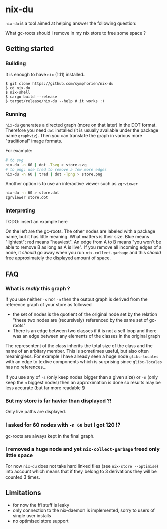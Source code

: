 # nix-du
`nix-du` is a tool aimed at helping answer the following question:

What gc-roots should I remove in my nix store to free some space ?

## Getting started
### Building
It is enough to have `nix` (1.11) installed.
```
$ git clone https://github.com/symphorien/nix-du
$ cd nix-du
$ nix-shell
$ cargo build --release
$ target/release/nix-du --help # it works :)
```

### Running
`nix-du` generates a directed graph (more on that later) in the DOT format.
Therefore you need `dot` installed (it is usually available under the package name `graphviz`).
Then you can translate the graph in various more "traditional" image formats.

For example:
```sh
# to svg
nix-du -n 60 | dot -Tsvg > store.svg
# to png; use tred to remove a few more edges
nix-du -n 60 | tred | dot -Tpng > store.png
```
Another option is to use an interactive viewer such as `zgrviewer`
```sh
nix-du -n 60 > store.dot
zgrviewer store.dot
```
### Interpreting
TODO: insert an example here

On the left are the gc-roots. The other nodes are labeled with a package name, but it has little meaning. What
matters is their size. Blue means "lightest"; red means "heaviest".
An edge from A to B means "you won't be able to remove B as long as A is live". If you remove all
incoming edges of a node, it _should_ go away when you run `nix-collect-garbage` and this _should_ free approximately
the displayed amount of space.

## FAQ
### What is _really_ this graph ?
If you use neither `-s` nor `-n` then the output graph is derived from the reference graph of your store as followed
* the set of nodes is the quotient of the original node set by the relation "these two nodes are (recursively) referenced
by the same set of gc-roots"
* There is an edge between two classes if it is not a self loop and there was an edge between any elements of the classes
in the original graph

The representent of the class inherits the total size of the class and the name of an arbitary member.
This is sometimes useful, but also often meaningless. For example I have already seen a huge node `glibc-locales` with 
an edge to texlive components which is surprising since `glibc-locales` has no references...

If you use any of `-s` (only keep nodes bigger than a given size) or `-n` (only keep the `n` biggest nodes) then an approximation
is done so results may be less accurate (but far more readable !)

### But my store is far havier than displayed ?!
Only live paths are displayed.

### I asked for 60 nodes with `-n 60` but I got 120 !?
gc-roots are always kept in the final graph.

### I removed a huge node and yet `nix-collect-garbage` freed only little space
For now `nix-du` does not take hard linked files (see `nix-store --optimise`) into account which means that if they belong
to 3 derivations they will be counted 3 times.

## Limitations
* for now the ffi stuff is leaky
* only connection to the nix-daemon is implemented, sorry to users of single user installs
* no optimised store support
